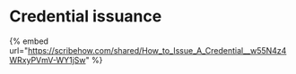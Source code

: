 # Credential issuance

{% embed url="https://scribehow.com/shared/How_to_Issue_A_Credential__w55N4z4WRxyPVmV-WY1jSw" %}
